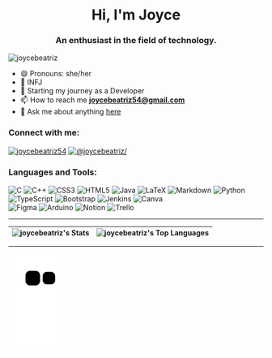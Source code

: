 <h1 align="center">Hi, I'm Joyce</h1>
<h3 align="center">An enthusiast in the field of technology.</h3>

<p align="left"> <img src="https://komarev.com/ghpvc/?username=joycebeatriz&label=Profile%20views&color=0e75b6&style=flat" alt="joycebeatriz" /> </p>

- 😄 Pronouns: she/her
- 🔶 INFJ
- 🌱 Starting my journey as a Developer 
- 📫 How to reach me **joycebeatriz54@gmail.com**
- 💬 Ask me about anything [here](https://github.com/joycebeatriz/joycebeatriz/issues)
<!-- - 📄 Know about my experiences [[]()]([]()) -->
<!-- - 👨‍💻 All of my projects are available at [[]()]([]()) -->
<!-- - 👯 I'm a member of GDSC UFG, Pequi Mecânico, Projeto Adas, WTM, Draco and TFF. -->

<!-- ### Blogs posts -->
<!-- BLOG-POST-LIST:START -->
<!-- BLOG-POST-LIST:END -->

<h3 align="left">Connect with me:</h3>
<p align="left">
<!-- <a href="https://twitter.com/joycebeatriz54" target="blank"><img align="center" src="https://raw.githubusercontent.com/rahuldkjain/github-profile-readme-generator/master/src/images/icons/Social/twitter.svg" alt="joycebeatriz54" height="30" width="40" /></a> -->
<a href="https://linkedin.com/in/joycebeatriz54" target="blank"><img align="center" src="https://raw.githubusercontent.com/rahuldkjain/github-profile-readme-generator/master/src/images/icons/Social/linked-in-alt.svg" alt="joycebeatriz54" height="30" width="40" /></a>
<!-- <a href="https://instagram.com/joycebeatriz54" target="blank"><img align="center" src="https://raw.githubusercontent.com/rahuldkjain/github-profile-readme-generator/master/src/images/icons/Social/instagram.svg" alt="joycebeatriz54" height="30" width="40" /></a> -->
<a href="https://medium.com/@joycebeatriz/" target="blank"><img align="center" src="https://raw.githubusercontent.com/rahuldkjain/github-profile-readme-generator/master/src/images/icons/Social/medium.svg" alt="@joycebeatriz/" height="30" width="40" /></a>
</p>

<h3 align="left">Languages and Tools:</h3>

![C](https://img.shields.io/badge/c-%2300599C.svg?style=for-the-badge&logo=c&logoColor=white) 
![C++](https://img.shields.io/badge/c++-%2300599C.svg?style=for-the-badge&logo=c%2B%2B&logoColor=white) 
![CSS3](https://img.shields.io/badge/css3-%231572B6.svg?style=for-the-badge&logo=css3&logoColor=white) 
![HTML5](https://img.shields.io/badge/html5-%23E34F26.svg?style=for-the-badge&logo=html5&logoColor=white) 
![Java](https://img.shields.io/badge/java-%23ED8B00.svg?style=for-the-badge&logo=java&logoColor=white) 
![LaTeX](https://img.shields.io/badge/latex-%23008080.svg?style=for-the-badge&logo=latex&logoColor=white) 
![Markdown](https://img.shields.io/badge/markdown-%23000000.svg?style=for-the-badge&logo=markdown&logoColor=white) 
![Python](https://img.shields.io/badge/python-3670A0?style=for-the-badge&logo=python&logoColor=ffdd54) 
![TypeScript](https://img.shields.io/badge/typescript-%23007ACC.svg?style=for-the-badge&logo=typescript&logoColor=white) 
![Bootstrap](https://img.shields.io/badge/bootstrap-%23563D7C.svg?style=for-the-badge&logo=bootstrap&logoColor=white) 
![Jenkins](https://img.shields.io/badge/jenkins-%232C5263.svg?style=for-the-badge&logo=jenkins&logoColor=white)
![Canva](https://img.shields.io/badge/Canva-%2300C4CC.svg?style=for-the-badge&logo=Canva&logoColor=white) 	
![Figma](https://img.shields.io/badge/figma-%23F24E1E.svg?style=for-the-badge&logo=figma&logoColor=white) 
![Arduino](https://img.shields.io/badge/-Arduino-00979D?style=for-the-badge&logo=Arduino&logoColor=white) 
![Notion](https://img.shields.io/badge/Notion-%23000000.svg?style=for-the-badge&logo=notion&logoColor=white) 
![Trello](https://img.shields.io/badge/Trello-%23026AA7.svg?style=for-the-badge&logo=Trello&logoColor=white)
<!--![JavaScript](https://img.shields.io/badge/javascript-%23323330.svg?style=for-the-badge&logo=javascript&logoColor=%23F7DF1E)-->
<!--![NodeJS](https://img.shields.io/badge/node.js-6DA55F?style=for-the-badge&logo=node.js&logoColor=white)--> 
<!--![React](https://img.shields.io/badge/react-%2320232a.svg?style=for-the-badge&logo=react&logoColor=%2361DAFB)--> 
<!--![React Native](https://img.shields.io/badge/react_native-%2320232a.svg?style=for-the-badge&logo=react&logoColor=%2361DAFB)--> 
<!--![MySQL](https://img.shields.io/badge/mysql-%2300f.svg?style=for-the-badge&logo=mysql&logoColor=white)--> 
<!--![MariaDB](https://img.shields.io/badge/MariaDB-003545?style=for-the-badge&logo=mariadb&logoColor=white)-->
<!--![Postgres](https://img.shields.io/badge/postgres-%23316192.svg?style=for-the-badge&logo=postgresql&logoColor=white)-->
<!--![Docker](https://img.shields.io/badge/docker-%230db7ed.svg?style=for-the-badge&logo=docker&logoColor=white)-->
________________________
![joycebeatriz's Stats](https://github-readme-stats.vercel.app/api?username=joycebeatriz&theme=default&show_icons=true&hide_border=true&count_private=true)   | ![joycebeatriz's Top Languages](https://github-readme-stats.vercel.app/api/top-langs/?username=joycebeatriz&theme=default&show_icons=true&hide_border=true&layout=compact)
--------- | ------
__________
 ![Snake animation](https://github.com/joycebeatriz/joycebeatriz/blob/output/github-contribution-grid-snake.svg)
